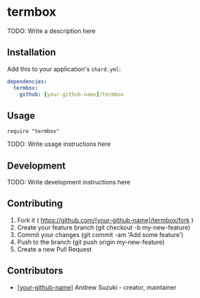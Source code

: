 # termbox

TODO: Write a description here

## Installation


Add this to your application's `shard.yml`:

```yaml
dependencies:
  termbox:
    github: [your-github-name]/termbox
```


## Usage


```crystal
require "termbox"
```


TODO: Write usage instructions here

## Development

TODO: Write development instructions here

## Contributing

1. Fork it ( https://github.com/[your-github-name]/termbox/fork )
2. Create your feature branch (git checkout -b my-new-feature)
3. Commit your changes (git commit -am 'Add some feature')
4. Push to the branch (git push origin my-new-feature)
5. Create a new Pull Request

## Contributors

- [[your-github-name]](https://github.com/[your-github-name]) Andrew Suzuki - creator, maintainer
